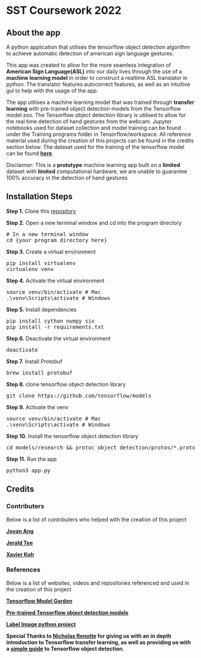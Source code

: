 # SST Coursework 2022

## About the app

A python application that utilises the tensorflow object detection algorithm to achieve automatic detection of american sign language gestures.

This app was created to allow for the more seamless integration of **American Sign Language(ASL)** into our daily lives through the use of a **machine learning model** in order to construct a realtime ASL translator in python. The translator features autocorrect features, as well as an intuitive gui to help with the usage of the app.

The app utilises a machine learning model that was trained through **transfer learning** with pre-trained object detection models from the Tensorflow model zoo. The Tensorflow object detection library is utilised to allow for the real time detection of hand gestures from the webcam. Jupyter notebooks used for dataset collection and model training can be found under the Training programs folder in Tensorflow/workspace. All reference material used during the creation of this projects can be found in the credits section below. The dataset used for the training of the tensorflow model can be found **[here](https://drive.google.com/drive/folders/1bFOTeoUWdaG37eiMCa2sYimpsN4JxU3f?usp=sharing)**.

Disclaimer: This is a **prototype** machine learning app built on a **limited** dataset with **limited** computational hardware, we are unable to guarantee 100% accuracy in the detection of hand gestures


## Installation Steps

<b>Step 1.</b> Clone this [repository](https://github.com/Xavier3372/coursework-final)



<b>Step 2.</b> Open a new terminal window and cd into the program directory
<pre>
# In a new terminal window
cd {your program directory here}
</pre>

<b>Step 3.</b> Create a virtual environment
<pre>
pip install virtualenv
virtualenv venv 
</pre>

<b>Step 4.</b> Activate the virtual environment
<pre>
source venv/bin/activate # Mac
.\venv\Scripts\activate # Windows 
</pre>

<b>Step 5.</b> Install dependencies
<pre>
pip install cython numpy six
pip install -r requirements.txt 
</pre>

<b>Step 6.</b> Deactivate the virtual environment
<pre>
deactivate
</pre>

<b>Step 7.</b> Install Protobuf
<pre>
brew install protobuf
</pre>

<b>Step 8.</b> clone tensorflow object detection library
<pre>
git clone https://github.com/tensorflow/models
</pre>

<b>Step 9.</b> Activate the venv
<pre>
source venv/bin/activate # Mac
.\venv\Scripts\activate # Windows 
</pre>

<b>Step 10.</b> Install the tensorflow object detection library
<pre>
cd models/research && protoc object_detection/protos/*.proto --python_out=. && cp object_detection/packages/tf2/setup.py . && python -m pip install .
</pre>

<b>Step 11.</b> Run the app
<pre>
python3 app.py
</pre>

## Credits
### Contributers
<p> Below is a list of contributers who helped with the creation of this project </p>

**[Jovan Ang](https://github.com/DudeNav0J)**

**[Jerald Tee](https://github.com/jeraldtea)**

**[Xavier Koh](https://github.com/Xavier3372)**

### References
<p> Below is a list of websites, videos and repositories referenced and used in the creation of this project </p>

**[Tensorflow Model Garden](https://github.com/tensorflow/models)**

**[Pre-trained Tensorflow object detection models](https://github.com/tensorflow/models/blob/master/research/object_detection/g3doc/tf2_detection_zoo.md)**

**[Label Image python project](https://github.com/tzutalin/labelImg)**

**Special Thanks to [Nicholas Renotte](https://www.youtube.com/c/NicholasRenotte) for giving us with an in depth introduction to Tensorflow transfer learning, as well as providing us with a [simple guide](https://github.com/nicknochnack/TFODCourse) to Tensorflow object detection.**
